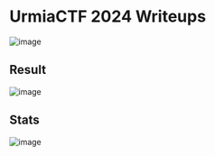 # UrmiaCTF 2024 Writeups

![image](https://github.com/user-attachments/assets/d1705c66-3556-4715-8d58-44baaddddc5a)

## Result

![image](https://github.com/user-attachments/assets/3b7d5764-7dfe-4bb7-ad69-dda25d7844fb)

## Stats
![image](https://github.com/user-attachments/assets/d195c987-53e6-4323-a926-6c292747601c)



